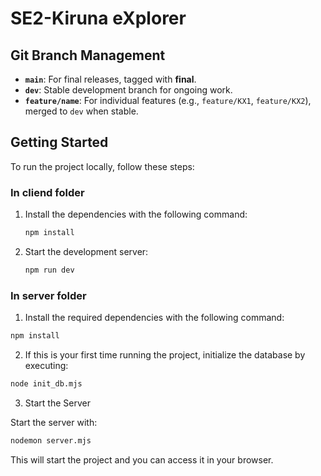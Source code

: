 # SE2-Kiruna eXplorer

## Git Branch Management

- **`main`**: For final releases, tagged with **final**.
- **`dev`**: Stable development branch for ongoing work.
- **`feature/name`**: For individual features (e.g., `feature/KX1`, `feature/KX2`), merged to `dev` when stable.


## Getting Started

To run the project locally, follow these steps:

### In cliend folder
1. Install the dependencies with the following command:

    ```bash
    npm install
    ```

2. Start the development server:

    ```bash
    npm run dev
    ```

### In server folder
1. Install the required dependencies with the following command:

```bash
npm install
```

2. If this is your first time running the project, initialize the database by executing:

```bash
node init_db.mjs
```

3. Start the Server

Start the server with:
```bash
nodemon server.mjs
```


This will start the project and you can access it in your browser.